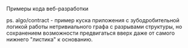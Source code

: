 Примеры кода веб-разработки

ps. algo/contract - пример куска приложения с зубодробительной логикой работы нетривиального графа с разрывами структуры, но сохранением возможности предвигаться вверх даже от самого нижнего "листика" к основанию.